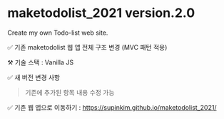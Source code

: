 # maketodolist_2021 version.2.0

Create my own Todo-list web site.

✅ 기존 maketodolist 웹 앱 전체 구조 변경 (MVC 패턴 적용)

⚒ 기술 스택 : Vanilla JS

✅ 새 버전 변경 사항

> 기존에 추가된 항목 내용 수정 가능

✅ 기존 웹 앱으로 이동하기 : https://supinkim.github.io/maketodolist_2021/
